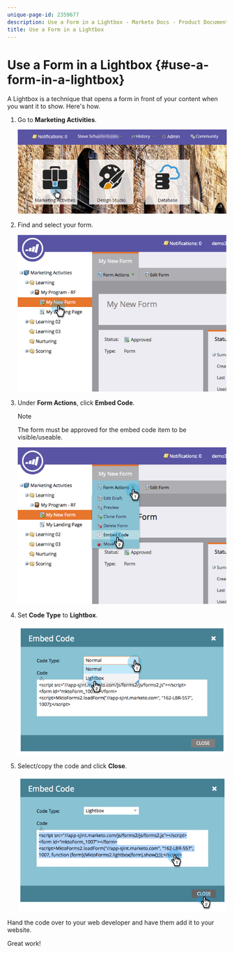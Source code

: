 ```yaml
---
unique-page-id: 2359677
description: Use a Form in a Lightbox - Marketo Docs - Product Documentation
title: Use a Form in a Lightbox
---
```


# Use a Form in a Lightbox {#use-a-form-in-a-lightbox}

A Lightbox is a technique that opens a form in front of your content when you want it to show. Here's how.

1. Go to **Marketing Activities**.

   ![](assets/login-marketing-activities-8.png)

1. Find and select your form.

   ![](assets/image2014-9-15-14-3a32-3a15.png)

1. Under **Form Actions**, click **Embed Code**.

   >[!NOTE]
   >
   >The form must be approved for the embed code item to be visible/useable.

   ![](assets/image2014-9-15-14-3a32-3a24.png)

1. Set **Code Type** to **Lightbox**.

   ![](assets/image2014-9-15-14-3a32-3a31.png)

1. Select/copy the code and click **Close**.

   ![](assets/image2014-9-15-14-3a32-3a39.png)

Hand the code over to your web developer and have them add it to your website.

Great work!
